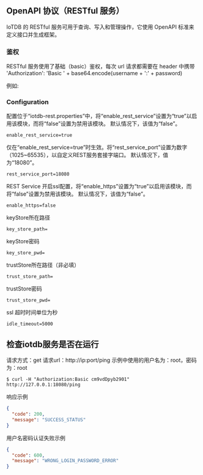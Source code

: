 <!--

    Licensed to the Apache Software Foundation (ASF) under one
    or more contributor license agreements.  See the NOTICE file
    distributed with this work for additional information
    regarding copyright ownership.  The ASF licenses this file
    to you under the Apache License, Version 2.0 (the
    "License"); you may not use this file except in compliance
    with the License.  You may obtain a copy of the License at
    
        http://www.apache.org/licenses/LICENSE-2.0
    
    Unless required by applicable law or agreed to in writing,
    software distributed under the License is distributed on an
    "AS IS" BASIS, WITHOUT WARRANTIES OR CONDITIONS OF ANY
    KIND, either express or implied.  See the License for the
    specific language governing permissions and limitations
    under the License.

-->

## OpenAPI 协议（RESTful 服务）
IoTDB 的 RESTful 服务可用于查询、写入和管理操作，它使用 OpenAPI 标准来定义接口并生成框架。

### 鉴权
RESTful 服务使用了基础（basic）鉴权，每次 url 请求都需要在 header 中携带 'Authorization': 'Basic ' + base64.encode(username + ':' + password)

例如:


### Configuration
配置位于“iotdb-rest.properties”中，将“enable_rest_service”设置为“true”以启用该模块，而将“false”设置为禁用该模块。
默认情况下，该值为“false”。
```
enable_rest_service=true
```

仅在“enable_rest_service=true”时生效。将“rest_service_port”设置为数字（1025~65535），以自定义REST服务套接字端口。
默认情况下，值为“18080”。

```
rest_service_port=18080
```

REST Service 开启ssl配置，将“enable_https”设置为“true”以启用该模块，而将“false”设置为禁用该模块。
默认情况下，该值为“false”。

```
enable_https=false
```

keyStore所在路径

```
key_store_path=
```
keyStore密码

```
key_store_pwd=
```
trustStore所在路径（非必填）

```
trust_store_path=
```

trustStore密码
```
trust_store_pwd=
```
ssl 超时时间单位为秒

```
idle_timeout=5000
```

## 检查iotdb服务是否在运行
请求方式：get
请求url：http://ip:port/ping
示例中使用的用户名为：root，密码为：root
```
$ curl -H "Authorization:Basic cm9vdDpyb2901" http://127.0.0.1:18080/ping
```
响应示例
```json
{
  "code": 200,
  "message": "SUCCESS_STATUS"
}
```
用户名密码认证失败示例
```json
{
  "code": 600,
  "message": "WRONG_LOGIN_PASSWORD_ERROR"
}
```




